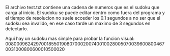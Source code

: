 El archivo test.txt contiene una cadena de numeros que es el sudoku que carga al inicio. El sudoku se puede editar dentro como fuera del programa y el tiempo de resolucion no suele ecceder los 0.1 segundos a no ser que el sudoku sea invalido, en ese caso tarde un maximo de 3 segundos en detectarlo.

Aqui hay un sudoku mas simple para probar la funcion visual:
  008000962429700185501908070002007400100280050700396008004670031000800600010500020
